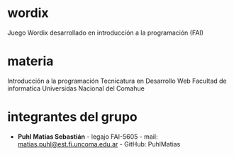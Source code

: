 # wordix
Juego Wordix desarrollado en introducción a la programación (FAI)

# materia

Introducción a la programación
Tecnicatura en Desarrollo Web
Facultad de informatica 
Universidas Nacional del Comahue

# integrantes del grupo

- **Puhl Matías Sebastián** - legajo FAI-5605 - mail: matias.puhl@est.fi.uncoma.edu.ar - GitHub: PuhlMatias